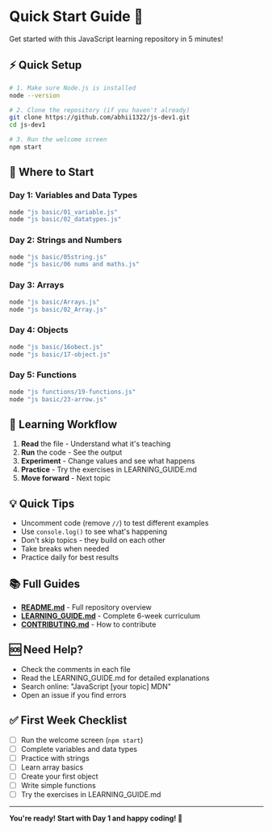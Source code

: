# Quick Start Guide 🚀

Get started with this JavaScript learning repository in 5 minutes!

## ⚡ Quick Setup

```bash
# 1. Make sure Node.js is installed
node --version

# 2. Clone the repository (if you haven't already)
git clone https://github.com/abhii1322/js-dev1.git
cd js-dev1

# 3. Run the welcome screen
npm start
```

## 📖 Where to Start

### Day 1: Variables and Data Types
```bash
node "js basic/01_variable.js"
node "js basic/02_datatypes.js"
```

### Day 2: Strings and Numbers
```bash
node "js basic/05string.js"
node "js basic/06 nums and maths.js"
```

### Day 3: Arrays
```bash
node "js basic/Arrays.js"
node "js basic/02_Array.js"
```

### Day 4: Objects
```bash
node "js basic/16obect.js"
node "js basic/17-object.js"
```

### Day 5: Functions
```bash
node "js functions/19-functions.js"
node "js basic/23-arrow.js"
```

## 🎯 Learning Workflow

1. **Read** the file - Understand what it's teaching
2. **Run** the code - See the output
3. **Experiment** - Change values and see what happens
4. **Practice** - Try the exercises in LEARNING_GUIDE.md
5. **Move forward** - Next topic

## 💡 Quick Tips

- Uncomment code (remove `//`) to test different examples
- Use `console.log()` to see what's happening
- Don't skip topics - they build on each other
- Take breaks when needed
- Practice daily for best results

## 📚 Full Guides

- **[README.md](README.md)** - Full repository overview
- **[LEARNING_GUIDE.md](LEARNING_GUIDE.md)** - Complete 6-week curriculum
- **[CONTRIBUTING.md](CONTRIBUTING.md)** - How to contribute

## 🆘 Need Help?

- Check the comments in each file
- Read the LEARNING_GUIDE.md for detailed explanations
- Search online: "JavaScript [your topic] MDN"
- Open an issue if you find errors

## ✅ First Week Checklist

- [ ] Run the welcome screen (`npm start`)
- [ ] Complete variables and data types
- [ ] Practice with strings
- [ ] Learn array basics
- [ ] Create your first object
- [ ] Write simple functions
- [ ] Try the exercises in LEARNING_GUIDE.md

---

**You're ready! Start with Day 1 and happy coding! 🎉**
